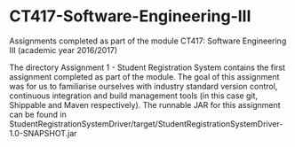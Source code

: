 # CT417-Software-Engineering-III
Assignments completed as part of the module CT417: Software Engineering III (academic year 2016/2017) 

The directory Assignment 1 - Student Registration System contains the first assignment completed as part of the module. The goal of this assignment was for us to familiarise ourselves with industry standard version control, continuous integration and build management tools (in this case git, Shippable and Maven respectively). The runnable JAR for this assignment can be found in StudentRegistrationSystemDriver/target/StudentRegistrationSystemDriver-1.0-SNAPSHOT.jar
